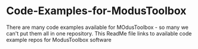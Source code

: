 # Code-Examples-for-ModusToolbox

There are many code examples available for MOdusToolbox - so many we can't put them all in one repository. This ReadMe file links to available code example repos for ModusToolbox software

